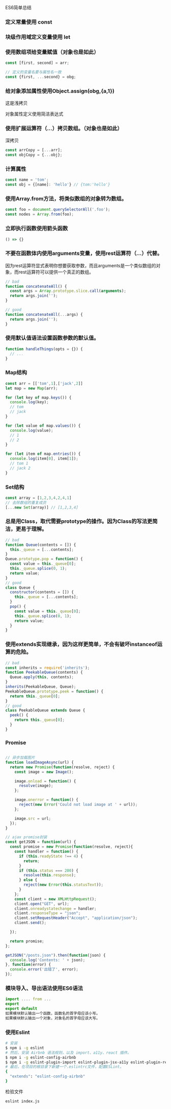 ES6简单总结

### 定义常量使用 const

### 块级作用域定义变量使用 let

### 使用数组项给变量赋值（对象也是如此）
```js 
const [first, second] = arr;

// 定义的变量名要与属性名一致
const {first, ...second} = obg;
```

### 给对象添加属性使用Object.assign(obg,{a,1})
这是浅拷贝

对象属性定义使用简洁表达式

### 使用扩展运算符（...）拷贝数组。（对象也是如此）
深拷贝
```js 
const arrCopy = [...arr];
const objCopy = {...obj};
```

### 计算属性

```js
const name = 'tom'; 
const obj = {[name]: 'hello'} // {tom:'hello'}
```

### 使用Array.from方法，将类似数组的对象转为数组。
```js 
const foo = document.querySelectorAll('.foo');
const nodes = Array.from(foo);
```

### 立即执行函数使用箭头函数
```js
() => {}
```

### 不要在函数体内使用arguments变量，使用rest运算符（...）代替。

因为rest运算符显式表明你想要获取参数，而且arguments是一个类似数组的对象，而rest运算符可以提供一个真正的数组。
```js 
// bad
function concatenateAll() {
  const args = Array.prototype.slice.call(arguments);
  return args.join('');
}

// good
function concatenateAll(...args) {
  return args.join('');
}
```

### 使用默认值语法设置函数参数的默认值。
```js 
function handleThings(opts = {}) {
  // ...
}
```

### Map结构

```js
const arr = [['tom',1],['jack',2]]
let map = new Map(arr);

for (let key of map.keys()) {
  console.log(key);
  // tom
  // jack
}

for (let value of map.values()) {
  console.log(value);
  // 1
  // 2
}

for (let item of map.entries()) {
  console.log(item[0], item[1]);
  // tom 1
  // jack 2
}
```

### Set结构

```js
const array = [1,2,3,4,2,4,1]
// 去除数组的重复成员
[...new Set(array)] // [1,2,3,4]
```


### 总是用Class，取代需要prototype的操作。因为Class的写法更简洁，更易于理解。
```js 
// bad
function Queue(contents = []) {
  this._queue = [...contents];
}
Queue.prototype.pop = function() {
  const value = this._queue[0];
  this._queue.splice(0, 1);
  return value;
}
// good
class Queue {
  constructor(contents = []) {
    this._queue = [...contents];
  }
  pop() {
    const value = this._queue[0];
    this._queue.splice(0, 1);
    return value;
  }
}
```

### 使用extends实现继承，因为这样更简单，不会有破坏instanceof运算的危险。
```js 
// bad
const inherits = require('inherits');
function PeekableQueue(contents) {
  Queue.apply(this, contents);
}
inherits(PeekableQueue, Queue);
PeekableQueue.prototype.peek = function() {
  return this._queue[0];
}
// good
class PeekableQueue extends Queue {
  peek() {
    return this._queue[0];
  }
}
```

### Promise

```js

// 异步加载图片
function loadImageAsync(url) {
  return new Promise(function(resolve, reject) {
    const image = new Image();

    image.onload = function() {
      resolve(image);
    };

    image.onerror = function() {
      reject(new Error('Could not load image at ' + url));
    };

    image.src = url;
  });
}

// ajax promise封装
const getJSON = function(url) {
  const promise = new Promise(function(resolve, reject){
    const handler = function() {
      if (this.readyState !== 4) {
        return;
      }
      if (this.status === 200) {
        resolve(this.response);
      } else {
        reject(new Error(this.statusText));
      }
    };
    const client = new XMLHttpRequest();
    client.open("GET", url);
    client.onreadystatechange = handler;
    client.responseType = "json";
    client.setRequestHeader("Accept", "application/json");
    client.send();

  });

  return promise;
};

getJSON("/posts.json").then(function(json) {
  console.log('Contents: ' + json);
}, function(error) {
  console.error('出错了', error);
});
```

### 模块导入、导出语法使用ES6语法
```js 
import .... from ...
export
export default
如果模块默认输出一个函数，函数名的首字母应该小写。
如果模块默认输出一个对象，对象名的首字母应该大写。
```

### 使用Eslint
```bash
# 安装
$ npm i -g eslint
# 然后，安装 Airbnb 语法规则，以及 import、a11y、react 插件。
$ npm i -g eslint-config-airbnb
$ npm i -g eslint-plugin-import eslint-plugin-jsx-a11y eslint-plugin-react
# 最后，在项目的根目录下新建一个.eslintrc文件，配置ESLint。
{
  "extends": "eslint-config-airbnb"
}
```

检验文件

```bash
eslint index.js
```


